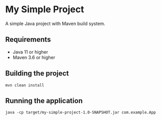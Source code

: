 # My Simple Project

A simple Java project with Maven build system.

## Requirements

- Java 11 or higher
- Maven 3.6 or higher

## Building the project

```
mvn clean install
```

## Running the application

```
java -cp target/my-simple-project-1.0-SNAPSHOT.jar com.example.App
```
